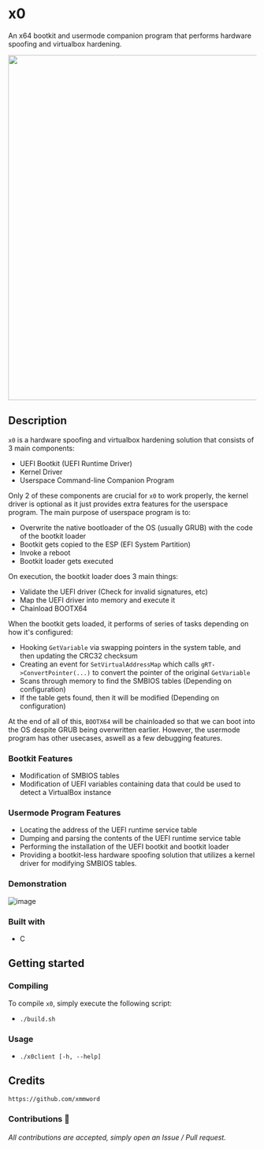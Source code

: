 # x0
An x64 bootkit and usermode companion program that performs hardware spoofing and virtualbox hardening.

<div align="center">
    <img src="https://user-images.githubusercontent.com/105472509/195727127-49de8c41-5af5-4b9a-af33-028735e21c98.PNG" width="700px"><br>
</div>

## Description
`x0` is a hardware spoofing and virtualbox hardening solution that consists of 3 main components:
- UEFI Bootkit (UEFI Runtime Driver)
- Kernel Driver
- Userspace Command-line Companion Program

Only 2 of these components are crucial for `x0` to work properly, the kernel driver is optional as it just provides extra features for the userspace program.
The main purpose of userspace program is to:
- Overwrite the native bootloader of the OS (usually GRUB) with the code of the bootkit loader
- Bootkit gets copied to the ESP (EFI System Partition)
- Invoke a reboot
- Bootkit loader gets executed

On execution, the bootkit loader does 3 main things:
- Validate the UEFI driver (Check for invalid signatures, etc)
- Map the UEFI driver into memory and execute it
- Chainload BOOTX64

When the bootkit gets loaded, it performs of series of tasks depending on how it's configured:
- Hooking `GetVariable` via swapping pointers in the system table, and then updating the CRC32 checksum
- Creating an event for `SetVirtualAddressMap` which calls `gRT->ConvertPointer(...)` to convert the pointer of the original `GetVariable`
- Scans through memory to find the SMBIOS tables    (Depending on configuration)
- If the table gets found, then it will be modified (Depending on configuration)

At the end of all of this, `BOOTX64` will be chainloaded so that we can boot into the OS despite GRUB being overwritten earlier. However, the usermode program has other usecases, aswell as a few debugging features.

### Bootkit Features
- Modification of SMBIOS tables
- Modification of UEFI variables containing data that could be used to detect a VirtualBox instance

### Usermode Program Features
- Locating the address of the UEFI runtime service table
- Dumping and parsing the contents of the UEFI runtime service table
- Performing the installation of the UEFI bootkit and bootkit loader
- Providing a bootkit-less hardware spoofing solution that utilizes a kernel driver for modifying SMBIOS tables.

### Demonstration
![image](https://user-images.githubusercontent.com/105472509/205988550-80a6d34f-fdde-4a12-aa56-af762e9e353e.png)

### Built with
- C

## Getting started
### Compiling
To compile `x0`, simply execute the following script:
- `./build.sh`

### Usage
- `./x0client [-h, --help]`

## Credits
```
https://github.com/xmmword
```
### Contributions 🎉
###### All contributions are accepted, simply open an Issue / Pull request.
